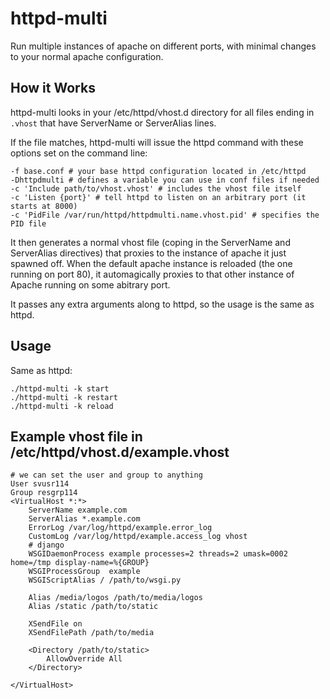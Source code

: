# httpd-multi

Run multiple instances of apache on different ports, with minimal changes to your normal apache configuration.

## How it Works

httpd-multi looks in your /etc/httpd/vhost.d directory for all files ending in
`.vhost` that have ServerName or ServerAlias lines.

If the file matches, httpd-multi will issue the httpd command with these options set on the command line:

    -f base.conf # your base httpd configuration located in /etc/httpd
    -Dhttpdmulti # defines a variable you can use in conf files if needed
    -c 'Include path/to/vhost.vhost' # includes the vhost file itself
    -c 'Listen {port}' # tell httpd to listen on an arbitrary port (it starts at 8000)
    -c 'PidFile /var/run/httpd/httpdmulti.name.vhost.pid' # specifies the PID file

It then generates a normal vhost file (coping in the ServerName and ServerAlias directives) that proxies to the instance of apache it just spawned off. When the default apache instance is reloaded (the one running on port 80), it automagically proxies to that other instance of Apache running on some abitrary port.

It passes any extra arguments along to httpd, so the usage is the same as httpd.

## Usage

Same as httpd:

    ./httpd-multi -k start
    ./httpd-multi -k restart
    ./httpd-multi -k reload

## Example vhost file in /etc/httpd/vhost.d/example.vhost

    # we can set the user and group to anything
    User svusr114
    Group resgrp114
    <VirtualHost *:*>
        ServerName example.com
        ServerAlias *.example.com
        ErrorLog /var/log/httpd/example.error_log
        CustomLog /var/log/httpd/example.access_log vhost
        # django
        WSGIDaemonProcess example processes=2 threads=2 umask=0002 home=/tmp display-name=%{GROUP}
        WSGIProcessGroup  example
        WSGIScriptAlias / /path/to/wsgi.py

        Alias /media/logos /path/to/media/logos
        Alias /static /path/to/static

        XSendFile on
        XSendFilePath /path/to/media

        <Directory /path/to/static>
            AllowOverride All
        </Directory>

    </VirtualHost>
